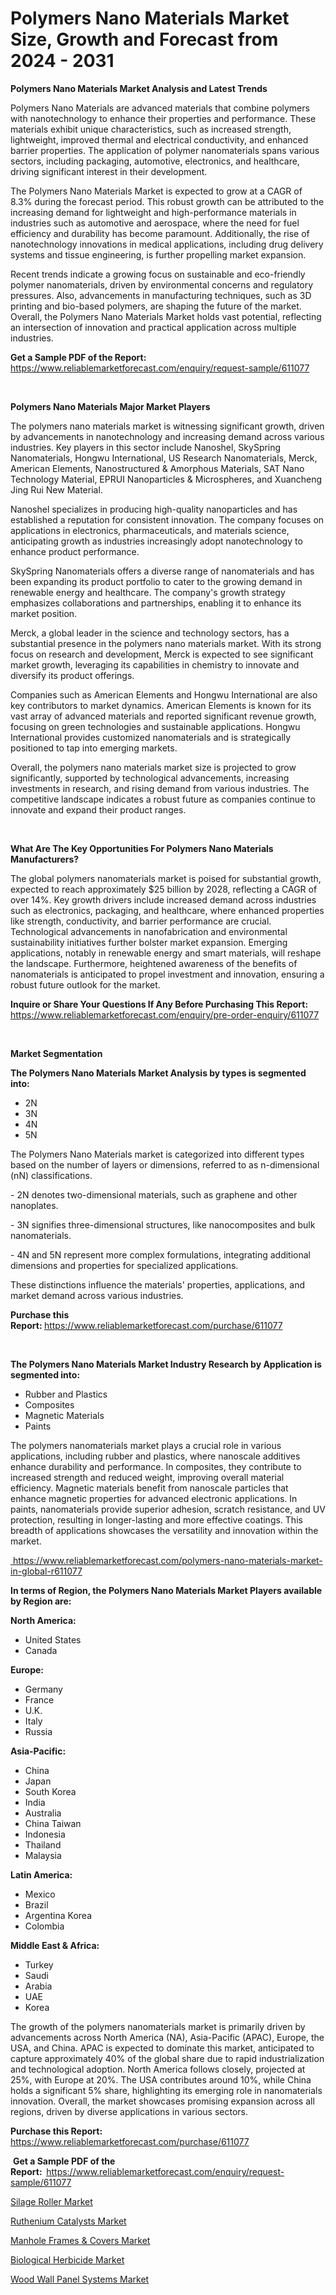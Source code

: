 <p><h1>Polymers Nano Materials Market Size, Growth and Forecast from 2024 - 2031</h1></p><p><strong>Polymers Nano Materials Market Analysis and Latest Trends</strong></p>
<p><p>Polymers Nano Materials are advanced materials that combine polymers with nanotechnology to enhance their properties and performance. These materials exhibit unique characteristics, such as increased strength, lightweight, improved thermal and electrical conductivity, and enhanced barrier properties. The application of polymer nanomaterials spans various sectors, including packaging, automotive, electronics, and healthcare, driving significant interest in their development.</p><p>The Polymers Nano Materials Market is expected to grow at a CAGR of 8.3% during the forecast period. This robust growth can be attributed to the increasing demand for lightweight and high-performance materials in industries such as automotive and aerospace, where the need for fuel efficiency and durability has become paramount. Additionally, the rise of nanotechnology innovations in medical applications, including drug delivery systems and tissue engineering, is further propelling market expansion.</p><p>Recent trends indicate a growing focus on sustainable and eco-friendly polymer nanomaterials, driven by environmental concerns and regulatory pressures. Also, advancements in manufacturing techniques, such as 3D printing and bio-based polymers, are shaping the future of the market. Overall, the Polymers Nano Materials Market holds vast potential, reflecting an intersection of innovation and practical application across multiple industries.</p></p>
<p><strong>Get a Sample PDF of the Report:&nbsp;</strong> <a href="https://www.reliablemarketforecast.com/enquiry/request-sample/611077?utm_campaign=1108&utm_medium=2&utm_source=Github&utm_content=ia&utm_term=10122024&utm_id=polymers-nano-materials">https://www.reliablemarketforecast.com/enquiry/request-sample/611077</a></p>
<p>&nbsp;</p>
<p><strong>Polymers Nano Materials Major Market Players</strong></p>
<p><p>The polymers nano materials market is witnessing significant growth, driven by advancements in nanotechnology and increasing demand across various industries. Key players in this sector include Nanoshel, SkySpring Nanomaterials, Hongwu International, US Research Nanomaterials, Merck, American Elements, Nanostructured & Amorphous Materials, SAT Nano Technology Material, EPRUI Nanoparticles & Microspheres, and Xuancheng Jing Rui New Material.</p><p>Nanoshel specializes in producing high-quality nanoparticles and has established a reputation for consistent innovation. The company focuses on applications in electronics, pharmaceuticals, and materials science, anticipating growth as industries increasingly adopt nanotechnology to enhance product performance. </p><p>SkySpring Nanomaterials offers a diverse range of nanomaterials and has been expanding its product portfolio to cater to the growing demand in renewable energy and healthcare. The company's growth strategy emphasizes collaborations and partnerships, enabling it to enhance its market position.</p><p>Merck, a global leader in the science and technology sectors, has a substantial presence in the polymers nano materials market. With its strong focus on research and development, Merck is expected to see significant market growth, leveraging its capabilities in chemistry to innovate and diversify its product offerings.</p><p>Companies such as American Elements and Hongwu International are also key contributors to market dynamics. American Elements is known for its vast array of advanced materials and reported significant revenue growth, focusing on green technologies and sustainable applications. Hongwu International provides customized nanomaterials and is strategically positioned to tap into emerging markets.</p><p>Overall, the polymers nano materials market size is projected to grow significantly, supported by technological advancements, increasing investments in research, and rising demand from various industries. The competitive landscape indicates a robust future as companies continue to innovate and expand their product ranges.</p></p>
<p>&nbsp;</p>
<p><strong>What Are The Key Opportunities For Polymers Nano Materials Manufacturers?</strong></p>
<p><p>The global polymers nanomaterials market is poised for substantial growth, expected to reach approximately $25 billion by 2028, reflecting a CAGR of over 14%. Key growth drivers include increased demand across industries such as electronics, packaging, and healthcare, where enhanced properties like strength, conductivity, and barrier performance are crucial. Technological advancements in nanofabrication and environmental sustainability initiatives further bolster market expansion. Emerging applications, notably in renewable energy and smart materials, will reshape the landscape. Furthermore, heightened awareness of the benefits of nanomaterials is anticipated to propel investment and innovation, ensuring a robust future outlook for the market.</p></p>
<p><strong>Inquire or Share Your Questions If Any Before Purchasing This Report:</strong> <a href="https://www.reliablemarketforecast.com/enquiry/pre-order-enquiry/611077?utm_campaign=1108&utm_medium=2&utm_source=Github&utm_content=ia&utm_term=10122024&utm_id=polymers-nano-materials">https://www.reliablemarketforecast.com/enquiry/pre-order-enquiry/611077</a></p>
<p>&nbsp;</p>
<p><strong>Market Segmentation</strong></p>
<p><strong>The Polymers Nano Materials Market Analysis by types is segmented into:</strong></p>
<p><ul><li>2N</li><li>3N</li><li>4N</li><li>5N</li></ul></p>
<p><p>The Polymers Nano Materials market is categorized into different types based on the number of layers or dimensions, referred to as n-dimensional (nN) classifications. </p><p>- 2N denotes two-dimensional materials, such as graphene and other nanoplates.</p><p>- 3N signifies three-dimensional structures, like nanocomposites and bulk nanomaterials.</p><p>- 4N and 5N represent more complex formulations, integrating additional dimensions and properties for specialized applications. </p><p>These distinctions influence the materials' properties, applications, and market demand across various industries.</p></p>
<p><strong>Purchase this Report:&nbsp;</strong><a href="https://www.reliablemarketforecast.com/purchase/611077?utm_campaign=1108&utm_medium=2&utm_source=Github&utm_content=ia&utm_term=10122024&utm_id=polymers-nano-materials">https://www.reliablemarketforecast.com/purchase/611077</a></p>
<p>&nbsp;</p>
<p><strong>The Polymers Nano Materials Market Industry Research by Application is segmented into:</strong></p>
<p><ul><li>Rubber and Plastics</li><li>Composites</li><li>Magnetic Materials</li><li>Paints</li></ul></p>
<p><p>The polymers nanomaterials market plays a crucial role in various applications, including rubber and plastics, where nanoscale additives enhance durability and performance. In composites, they contribute to increased strength and reduced weight, improving overall material efficiency. Magnetic materials benefit from nanoscale particles that enhance magnetic properties for advanced electronic applications. In paints, nanomaterials provide superior adhesion, scratch resistance, and UV protection, resulting in longer-lasting and more effective coatings. This breadth of applications showcases the versatility and innovation within the market.</p></p>
<p><a href="https://www.reliablemarketforecast.com/polymers-nano-materials-market-in-global-r611077?utm_campaign=1108&utm_medium=2&utm_source=Github&utm_content=ia&utm_term=10122024&utm_id=polymers-nano-materials">&nbsp;https://www.reliablemarketforecast.com/polymers-nano-materials-market-in-global-r611077</a></p>
<p><strong>In terms of Region, the Polymers Nano Materials Market Players available by Region are:</strong></p>
<p>
    <p> <strong> North America: </strong>
        <ul>
            <li>United States</li>
            <li>Canada</li>
        </ul>
        </p> 
    <p> <strong> Europe: </strong>
        <ul>
            <li>Germany</li>
            <li>France</li>
            <li>U.K.</li>
            <li>Italy</li>
            <li>Russia</li>
        </ul>
        </p> 
    <p> <strong> Asia-Pacific: </strong>
        <ul>
            <li>China</li>
            <li>Japan</li>
            <li>South Korea</li>
            <li>India</li>
            <li>Australia</li>
            <li>China Taiwan</li>
            <li>Indonesia</li>
            <li>Thailand</li>
            <li>Malaysia</li>
        </ul>
        </p> 
    <p> <strong> Latin America: </strong>
        <ul>
            <li>Mexico</li>
            <li>Brazil</li>
            <li>Argentina Korea</li>
            <li>Colombia</li>
        </ul>
        </p> 
    <p> <strong> Middle East & Africa: </strong>
        <ul>
            <li>Turkey</li>
            <li>Saudi</li>
            <li>Arabia</li>
            <li>UAE</li>
            <li>Korea</li>
        </ul>
    </p>
    </p>
<p><p>The growth of the polymers nanomaterials market is primarily driven by advancements across North America (NA), Asia-Pacific (APAC), Europe, the USA, and China. APAC is expected to dominate this market, anticipated to capture approximately 40% of the global share due to rapid industrialization and technological adoption. North America follows closely, projected at 25%, with Europe at 20%. The USA contributes around 10%, while China holds a significant 5% share, highlighting its emerging role in nanomaterials innovation. Overall, the market showcases promising expansion across all regions, driven by diverse applications in various sectors.</p></p>
<p><strong>Purchase this Report: </strong><a href="https://www.reliablemarketforecast.com/purchase/611077?utm_campaign=1108&utm_medium=2&utm_source=Github&utm_content=ia&utm_term=10122024&utm_id=polymers-nano-materials">https://www.reliablemarketforecast.com/purchase/611077</a></p>
<p>&nbsp;<strong>Get a Sample PDF of the Report:&nbsp;&nbsp;</strong><a href="https://www.reliablemarketforecast.com/enquiry/request-sample/611077?utm_campaign=1108&utm_medium=2&utm_source=Github&utm_content=ia&utm_term=10122024&utm_id=polymers-nano-materials">https://www.reliablemarketforecast.com/enquiry/request-sample/611077</a></p>
<p><strong></strong></p>
<p><p><a href="https://www.linkedin.com/pulse/silage-roller-demand-sales-growth-forecasts-2024-2031-salesurv-a2hye?utm_campaign=1108&utm_medium=2&utm_source=Github&utm_content=ia&utm_term=10122024&utm_id=polymers-nano-materials">Silage Roller Market</a></p><p><a href="https://www.linkedin.com/pulse/th-score-market-0ptye?utm_campaign=1108&utm_medium=2&utm_source=Github&utm_content=ia&utm_term=10122024&utm_id=polymers-nano-materials">Ruthenium Catalysts Market</a></p><p><a href="https://github.com/CliffMedina6/Market-Research-Report-List-7/blob/main/manhole-frames-covers-market.md?utm_campaign=1108&utm_medium=2&utm_source=Github&utm_content=ia&utm_term=10122024&utm_id=polymers-nano-materials">Manhole Frames & Covers Market</a></p><p><a href="https://www.linkedin.com/pulse/foreign-opportunities-market-dynamics-biological-herbicide-j4f2e?utm_campaign=1108&utm_medium=2&utm_source=Github&utm_content=ia&utm_term=10122024&utm_id=polymers-nano-materials">Biological Herbicide Market</a></p><p><a href="https://www.linkedin.com/pulse/th-score-market-0ptye?utm_campaign=1108&utm_medium=2&utm_source=Github&utm_content=ia&utm_term=10122024&utm_id=polymers-nano-materials">Wood Wall Panel Systems Market</a></p></p>